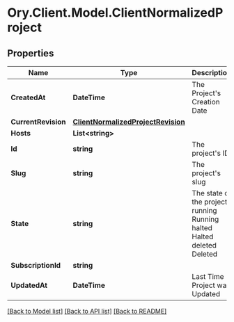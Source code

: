 # Ory.Client.Model.ClientNormalizedProject

## Properties

Name | Type | Description | Notes
------------ | ------------- | ------------- | -------------
**CreatedAt** | **DateTime** | The Project&#39;s Creation Date | [readonly] 
**CurrentRevision** | [**ClientNormalizedProjectRevision**](ClientNormalizedProjectRevision.md) |  | 
**Hosts** | **List&lt;string&gt;** |  | 
**Id** | **string** | The project&#39;s ID. | [readonly] 
**Slug** | **string** | The project&#39;s slug | [readonly] 
**State** | **string** | The state of the project. running Running halted Halted deleted Deleted | [readonly] 
**SubscriptionId** | **string** |  | [optional] 
**UpdatedAt** | **DateTime** | Last Time Project was Updated | [readonly] 

[[Back to Model list]](../README.md#documentation-for-models) [[Back to API list]](../README.md#documentation-for-api-endpoints) [[Back to README]](../README.md)

